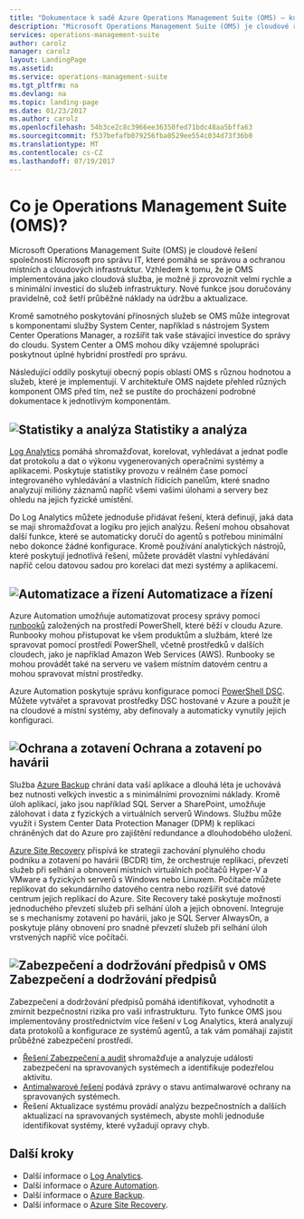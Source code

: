 ```yaml
---
title: "Dokumentace k sadě Azure Operations Management Suite (OMS) – kurzy | Dokumentace Microsoftu"
description: "Microsoft Operations Management Suite (OMS) je cloudové řešení společnosti Microsoft pro správu IT, které pomáhá se správou a ochranou místních a cloudových infrastruktur. Tento článek identifikuje různé služby zahrnuté v OMS a poskytuje odkazy na podrobné informace."
services: operations-management-suite
author: carolz
manager: carolz
layout: LandingPage
ms.assetid: 
ms.service: operations-management-suite
ms.tgt_pltfrm: na
ms.devlang: na
ms.topic: landing-page
ms.date: 01/23/2017
ms.author: carolz
ms.openlocfilehash: 54b3ce2c8c3966ee36350fed71bdc48aa5bffa63
ms.sourcegitcommit: f537befafb079256fba0529ee554c034d73f36b0
ms.translationtype: MT
ms.contentlocale: cs-CZ
ms.lasthandoff: 07/19/2017
---
```

# <a name="what-is-operations-management-suite-oms"></a>Co je Operations Management Suite (OMS)?
Microsoft Operations Management Suite (OMS) je cloudové řešení společnosti Microsoft pro správu IT, které pomáhá se správou a ochranou místních a cloudových infrastruktur.  Vzhledem k tomu, že je OMS implementována jako cloudová služba, je možné ji zprovoznit velmi rychle a s minimální investicí do služeb infrastruktury.  Nové funkce jsou doručovány pravidelně, což šetří průběžné náklady na údržbu a aktualizace.

Kromě samotného poskytování přínosných služeb se OMS může integrovat s komponentami služby System Center, například s nástrojem System Center Operations Manager, a rozšířit tak vaše stávající investice do správy do cloudu.  System Center a OMS mohou díky vzájemné spolupráci poskytnout úplné hybridní prostředí pro správu.

Následující oddíly poskytují obecný popis oblastí OMS s různou hodnotou a služeb, které je implementují.  V architektuře OMS najdete přehled různých komponent OMS před tím, než se pustíte do procházení podrobné dokumentace k jednotlivým komponentám.

## <a name="insight-and-analyticsmediaoperations-management-suite-overviewicon-insight-analyticspng-insight-and-analytics"></a>![Statistiky a analýza](media/operations-management-suite-overview/icon-insight-analytics.png) Statistiky a analýza
[Log Analytics](http://azure.microsoft.com/documentation/services/log-analytics) pomáhá shromažďovat, korelovat, vyhledávat a jednat podle dat protokolu a dat o výkonu vygenerovaných operačními systémy a aplikacemi. Poskytuje statistiky provozu v reálném čase pomocí integrovaného vyhledávání a vlastních řídicích panelům, které snadno analyzují milióny záznamů napříč všemi vašimi úlohami a servery bez ohledu na jejich fyzické umístění.

Do Log Analytics můžete jednoduše přidávat řešení, která definují, jaká data se mají shromažďovat a logiku pro jejich analýzu.  Řešení mohou obsahovat další funkce, které se automaticky doručí do agentů s potřebou minimální nebo dokonce žádné konfigurace.  Kromě používání analytických nástrojů, které poskytují jednotlivá řešení, můžete provádět vlastní vyhledávání napříč celou datovou sadou pro korelaci dat mezi systémy a aplikacemi.  

## <a name="automation--controlmediaoperations-management-suite-overviewicon-automation-controlpng-automation--control"></a>![Automatizace a řízení](media/operations-management-suite-overview/icon-automation-control.png) Automatizace a řízení
Azure Automation umožňuje automatizovat procesy správy pomocí [runbooků](../automation/automation-runbook-types.md) založených na prostředí PowerShell, které běží v cloudu Azure.  Runbooky mohou přistupovat ke všem produktům a službám, které lze spravovat pomocí prostředí PowerShell, včetně prostředků v dalších cloudech, jako je například Amazon Web Services (AWS).  Runbooky se mohou provádět také na serveru ve vašem místním datovém centru a mohou spravovat místní prostředky.

Azure Automation poskytuje správu konfigurace pomocí [PowerShell DSC](../automation/automation-dsc-overview.md).  Můžete vytvářet a spravovat prostředky DSC hostované v Azure a použít je na cloudové a místní systémy, aby definovaly a automaticky vynutily jejich konfiguraci.

## <a name="protection-and-recoverymediaoperations-management-suite-overviewicon-protection-recoverypng-protection-and-disaster-recovery"></a>![Ochrana a zotavení](media/operations-management-suite-overview/icon-protection-recovery.png) Ochrana a zotavení po havárii
Služba [Azure Backup](http://azure.microsoft.com/documentation/services/backup) chrání data vaší aplikace a dlouhá léta je uchovává bez nutnosti velkých investic a s minimálními provozními náklady.  Kromě úloh aplikací, jako jsou například SQL Server a SharePoint, umožňuje zálohovat i data z fyzických a virtuálních serverů Windows.  Službu může využít i System Center Data Protection Manager (DPM) k replikaci chráněných dat do Azure pro zajištění redundance a dlouhodobého uložení.

[Azure Site Recovery](http://azure.microsoft.com/documentation/services/site-recovery) přispívá ke strategii zachování plynulého chodu podniku a zotavení po havárii (BCDR) tím, že orchestruje replikaci, převzetí služeb při selhání a obnovení místních virtuálních počítačů Hyper-V a VMware a fyzických serverů s Windows nebo Linuxem. Počítače můžete replikovat do sekundárního datového centra nebo rozšířit své datové centrum jejich replikací do Azure. Site Recovery také poskytuje možnosti jednoduchého převzetí služeb při selhání úloh a jejich obnovení. Integruje se s mechanismy zotavení po havárii, jako je SQL Server AlwaysOn, a poskytuje plány obnovení pro snadné převzetí služeb při selhání úloh vrstvených napříč více počítači.

## <a name="oms-security-and-compliancemediaoperations-management-suite-overviewicon-security-compliancepng-security-and-compliance"></a>![Zabezpečení a dodržování předpisů v OMS](media/operations-management-suite-overview/icon-security-compliance.png) Zabezpečení a dodržování předpisů
Zabezpečení a dodržování předpisů pomáhá identifikovat, vyhodnotit a zmírnit bezpečnostní rizika pro vaši infrastrukturu.  Tyto funkce OMS jsou implementovány prostřednictvím více řešení v Log Analytics, která analyzují data protokolů a konfigurace ze systémů agentů, a tak vám pomáhají zajistit průběžné zabezpečení prostředí.

* [Řešení Zabezpečení a audit](oms-security-getting-started.md) shromažďuje a analyzuje události zabezpečení na spravovaných systémech a identifikuje podezřelou aktivitu.
* [Antimalwarové řešení](../log-analytics/log-analytics-malware.md) podává zprávy o stavu antimalwarové ochrany na spravovaných systémech.  
* Řešení Aktualizace systému provádí analýzu bezpečnostních a dalších aktualizací na spravovaných systémech, abyste mohli jednoduše identifikovat systémy, které vyžadují opravy chyb.

## <a name="next-steps"></a>Další kroky
* Další informace o [Log Analytics](http://azure.microsoft.com/documentation/services/log-analytics).
* Další informace o [Azure Automation](../automation/automation-intro.md).
* Další informace o [Azure Backup](http://azure.microsoft.com/documentation/services/backup).
* Další informace o [Azure Site Recovery](http://azure.microsoft.com/documentation/services/site-recovery).

